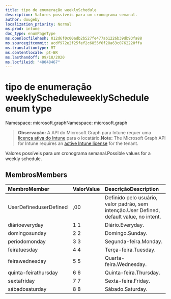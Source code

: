 ```yaml
---
title: tipo de enumeração weeklySchedule
description: Valores possíveis para um cronograma semanal.
author: dougeby
localization_priority: Normal
ms.prod: intune
doc_type: enumPageType
ms.openlocfilehash: 012d6f0c00adb2b527fe477ab1226b39db93fa88
ms.sourcegitcommit: acdf972e2f25fef2c6855f6f28a63c0762228ffa
ms.translationtype: MT
ms.contentlocale: pt-BR
ms.lasthandoff: 09/18/2020
ms.locfileid: "48048467"
---
```

# <a name="weeklyschedule-enum-type"></a><span data-ttu-id="03656-103">tipo de enumeração weeklySchedule</span><span class="sxs-lookup"><span data-stu-id="03656-103">weeklySchedule enum type</span></span>

<span data-ttu-id="03656-104">Namespace: microsoft.graph</span><span class="sxs-lookup"><span data-stu-id="03656-104">Namespace: microsoft.graph</span></span>

> <span data-ttu-id="03656-105">**Observação:** A API do Microsoft Graph para Intune requer uma [licença ativa do Intune](https://go.microsoft.com/fwlink/?linkid=839381) para o locatário.</span><span class="sxs-lookup"><span data-stu-id="03656-105">**Note:** The Microsoft Graph API for Intune requires an [active Intune license](https://go.microsoft.com/fwlink/?linkid=839381) for the tenant.</span></span>

<span data-ttu-id="03656-106">Valores possíveis para um cronograma semanal.</span><span class="sxs-lookup"><span data-stu-id="03656-106">Possible values for a weekly schedule.</span></span>

## <a name="members"></a><span data-ttu-id="03656-107">Membros</span><span class="sxs-lookup"><span data-stu-id="03656-107">Members</span></span>
|<span data-ttu-id="03656-108">Membro</span><span class="sxs-lookup"><span data-stu-id="03656-108">Member</span></span>|<span data-ttu-id="03656-109">Valor</span><span class="sxs-lookup"><span data-stu-id="03656-109">Value</span></span>|<span data-ttu-id="03656-110">Descrição</span><span class="sxs-lookup"><span data-stu-id="03656-110">Description</span></span>|
|:---|:---|:---|
|<span data-ttu-id="03656-111">UserDefined</span><span class="sxs-lookup"><span data-stu-id="03656-111">userDefined</span></span>|<span data-ttu-id="03656-112">,0</span><span class="sxs-lookup"><span data-stu-id="03656-112">0</span></span>|<span data-ttu-id="03656-113">Definido pelo usuário, valor padrão, sem intenção.</span><span class="sxs-lookup"><span data-stu-id="03656-113">User Defined, default value, no intent.</span></span>|
|<span data-ttu-id="03656-114">diário</span><span class="sxs-lookup"><span data-stu-id="03656-114">everyday</span></span>|<span data-ttu-id="03656-115">1 </span><span class="sxs-lookup"><span data-stu-id="03656-115">1</span></span>|<span data-ttu-id="03656-116">Diário.</span><span class="sxs-lookup"><span data-stu-id="03656-116">Everyday.</span></span>|
|<span data-ttu-id="03656-117">domingo</span><span class="sxs-lookup"><span data-stu-id="03656-117">sunday</span></span>|<span data-ttu-id="03656-118">2 </span><span class="sxs-lookup"><span data-stu-id="03656-118">2</span></span>|<span data-ttu-id="03656-119">Domingo.</span><span class="sxs-lookup"><span data-stu-id="03656-119">Sunday.</span></span>|
|<span data-ttu-id="03656-120">período</span><span class="sxs-lookup"><span data-stu-id="03656-120">monday</span></span>|<span data-ttu-id="03656-121">3 </span><span class="sxs-lookup"><span data-stu-id="03656-121">3</span></span>|<span data-ttu-id="03656-122">Segunda-feira.</span><span class="sxs-lookup"><span data-stu-id="03656-122">Monday.</span></span>|
|<span data-ttu-id="03656-123">feira</span><span class="sxs-lookup"><span data-stu-id="03656-123">tuesday</span></span>|<span data-ttu-id="03656-124">4 </span><span class="sxs-lookup"><span data-stu-id="03656-124">4</span></span>|<span data-ttu-id="03656-125">Terça-feira.</span><span class="sxs-lookup"><span data-stu-id="03656-125">Tuesday.</span></span>|
|<span data-ttu-id="03656-126">feira</span><span class="sxs-lookup"><span data-stu-id="03656-126">wednesday</span></span>|<span data-ttu-id="03656-127">5 </span><span class="sxs-lookup"><span data-stu-id="03656-127">5</span></span>|<span data-ttu-id="03656-128">Quarta-feira.</span><span class="sxs-lookup"><span data-stu-id="03656-128">Wednesday.</span></span>|
|<span data-ttu-id="03656-129">quinta-feira</span><span class="sxs-lookup"><span data-stu-id="03656-129">thursday</span></span>|<span data-ttu-id="03656-130">6 </span><span class="sxs-lookup"><span data-stu-id="03656-130">6</span></span>|<span data-ttu-id="03656-131">Quinta-feira.</span><span class="sxs-lookup"><span data-stu-id="03656-131">Thursday.</span></span>|
|<span data-ttu-id="03656-132">sexta</span><span class="sxs-lookup"><span data-stu-id="03656-132">friday</span></span>|<span data-ttu-id="03656-133">7 </span><span class="sxs-lookup"><span data-stu-id="03656-133">7</span></span>|<span data-ttu-id="03656-134">Sexta-feira.</span><span class="sxs-lookup"><span data-stu-id="03656-134">Friday.</span></span>|
|<span data-ttu-id="03656-135">sábado</span><span class="sxs-lookup"><span data-stu-id="03656-135">saturday</span></span>|<span data-ttu-id="03656-136">8 </span><span class="sxs-lookup"><span data-stu-id="03656-136">8</span></span>|<span data-ttu-id="03656-137">Sábado.</span><span class="sxs-lookup"><span data-stu-id="03656-137">Saturday.</span></span>|









